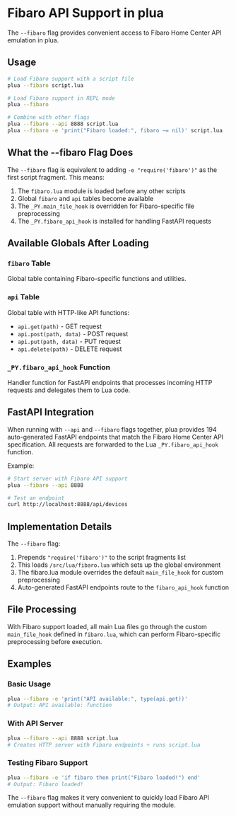 # Fibaro API Support in plua

The `--fibaro` flag provides convenient access to Fibaro Home Center API emulation in plua.

## Usage

```bash
# Load Fibaro support with a script file
plua --fibaro script.lua

# Load Fibaro support in REPL mode
plua --fibaro

# Combine with other flags
plua --fibaro --api 8888 script.lua
plua --fibaro -e 'print("Fibaro loaded:", fibaro ~= nil)' script.lua
```

## What the --fibaro Flag Does

The `--fibaro` flag is equivalent to adding `-e "require('fibaro')"` as the first script fragment. This means:

1. The `fibaro.lua` module is loaded before any other scripts
2. Global `fibaro` and `api` tables become available
3. The `_PY.main_file_hook` is overridden for Fibaro-specific file preprocessing
4. The `_PY.fibaro_api_hook` is installed for handling FastAPI requests

## Available Globals After Loading

### `fibaro` Table
Global table containing Fibaro-specific functions and utilities.

### `api` Table
Global table with HTTP-like API functions:
- `api.get(path)` - GET request
- `api.post(path, data)` - POST request  
- `api.put(path, data)` - PUT request
- `api.delete(path)` - DELETE request

### `_PY.fibaro_api_hook` Function
Handler function for FastAPI endpoints that processes incoming HTTP requests and delegates them to Lua code.

## FastAPI Integration

When running with `--api` and `--fibaro` flags together, plua provides 194 auto-generated FastAPI endpoints that match the Fibaro Home Center API specification. All requests are forwarded to the Lua `_PY.fibaro_api_hook` function.

Example:
```bash
# Start server with Fibaro API support
plua --fibaro --api 8888

# Test an endpoint
curl http://localhost:8888/api/devices
```

## Implementation Details

The `--fibaro` flag:
1. Prepends `"require('fibaro')"` to the script fragments list
2. This loads `/src/lua/fibaro.lua` which sets up the global environment
3. The fibaro.lua module overrides the default `main_file_hook` for custom preprocessing
4. Auto-generated FastAPI endpoints route to the `fibaro_api_hook` function

## File Processing

With Fibaro support loaded, all main Lua files go through the custom `main_file_hook` defined in `fibaro.lua`, which can perform Fibaro-specific preprocessing before execution.

## Examples

### Basic Usage
```bash
plua --fibaro -e 'print("API available:", type(api.get))'
# Output: API available: function
```

### With API Server
```bash
plua --fibaro --api 8888 script.lua
# Creates HTTP server with Fibaro endpoints + runs script.lua
```

### Testing Fibaro Support
```bash
plua --fibaro -e 'if fibaro then print("Fibaro loaded!") end'
# Output: Fibaro loaded!
```

The `--fibaro` flag makes it very convenient to quickly load Fibaro API emulation support without manually requiring the module.
